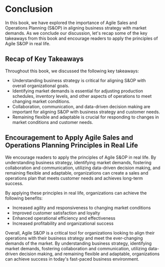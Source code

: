 # Conclusion

In this book, we have explored the importance of Agile Sales and Operations Planning (S&OP) in aligning business strategy with market demands. As we conclude our discussion, let's recap some of the key takeaways from this book and encourage readers to apply the principles of Agile S&OP in real life.

Recap of Key Takeaways
----------------------

Throughout this book, we discussed the following key takeaways:

* Understanding business strategy is critical for aligning S&OP with overall organizational goals.
* Identifying market demands is essential for adjusting production schedules, inventory levels, and other aspects of operations to meet changing market conditions.
* Collaboration, communication, and data-driven decision making are important for aligning S&OP with business strategy and customer needs.
* Remaining flexible and adaptable is crucial for responding to changes in market conditions and customer needs.

Encouragement to Apply Agile Sales and Operations Planning Principles in Real Life
----------------------------------------------------------------------------------

We encourage readers to apply the principles of Agile S&OP in real life. By understanding business strategy, identifying market demands, fostering collaboration and communication, utilizing data-driven decision making, and remaining flexible and adaptable, organizations can create a sales and operations plan that meets customer needs and achieves long-term success.

By applying these principles in real life, organizations can achieve the following benefits:

* Increased agility and responsiveness to changing market conditions
* Improved customer satisfaction and loyalty
* Enhanced operational efficiency and effectiveness
* Increased profitability and organizational success

Overall, Agile S&OP is a critical tool for organizations looking to align their operations with their business strategy and meet the ever-changing demands of the market. By understanding business strategy, identifying market demands, fostering collaboration and communication, utilizing data-driven decision making, and remaining flexible and adaptable, organizations can achieve success in today's fast-paced business environment.